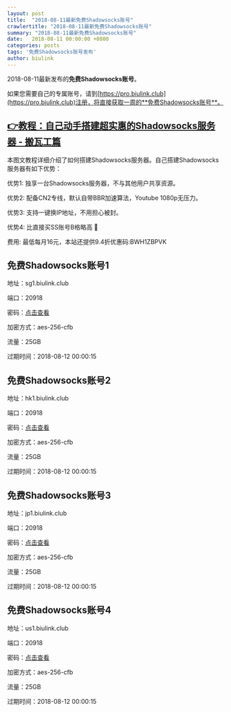 ```yaml
---
layout: post
title:  "2018-08-11最新免费Shadowsocks账号"
crawlertitle: "2018-08-11最新免费Shadowsocks账号"
summary: "2018-08-11最新免费Shadowsocks账号"
date:   2018-08-11 00:00:00 +0800
categories: posts
tags: '免费Shadowsocks账号发布'
author: biulink
---
```


2018-08-11最新发布的**免费Shadowsocks账号**。

如果您需要自己的专属账号，请到[https://pro.biulink.club](https://pro.biulink.club)注册，将直接获取一周的**免费Shadowsocks账号**。

## [👉教程：自己动手搭建超实惠的Shadowsocks服务器 - 搬瓦工篇](https://github.com/Biulink/ShadowsocksTutorials/blob/master/%E6%95%99%E6%82%A8%E8%87%AA%E5%B7%B1%E5%8A%A8%E6%89%8B%E6%90%AD%E5%BB%BA%E8%B6%85%E5%AE%9E%E6%83%A0%E7%9A%84Shadowsocks%E6%9C%8D%E5%8A%A1%E5%99%A8%20-%20%E6%90%AC%E7%93%A6%E5%B7%A5%E7%AF%87.md)
  
  本图文教程详细介绍了如何搭建Shadowsocks服务器。自己搭建Shadowsocks服务器有如下优势：

  优势1: 独享一台Shadowsocks服务器，不与其他用户共享资源。

  优势2: 配备CN2专线，默认自带BBR加速算法，Youtube 1080p无压力。

  优势3: 支持一键换IP地址，不用担心被封。

  优势4: 比直接买SS账号B格略高 🙂

  费用: 最低每月16元，本站还提供9.4折优惠码:BWH1ZBPVK  
## 免费Shadowsocks账号1

地址：sg1.biulink.club

端口：20918

密码：[点击查看](https://github.com/Biulink/ShadowsocksTutorials/blob/master/publish/2018-08-11%E6%9C%80%E6%96%B0%E5%85%8D%E8%B4%B9Shadowsocks%E8%B4%A6%E5%8F%B7.md)

加密方式：aes-256-cfb

流量：25GB

过期时间：2018-08-12 00:00:15

## 免费Shadowsocks账号2

地址：hk1.biulink.club

端口：20918

密码：[点击查看](https://github.com/Biulink/ShadowsocksTutorials/blob/master/publish/2018-08-11%E6%9C%80%E6%96%B0%E5%85%8D%E8%B4%B9Shadowsocks%E8%B4%A6%E5%8F%B7.md)

加密方式：aes-256-cfb

流量：25GB

过期时间：2018-08-12 00:00:15

## 免费Shadowsocks账号3

地址：jp1.biulink.club

端口：20918

密码：[点击查看](https://github.com/Biulink/ShadowsocksTutorials/blob/master/publish/2018-08-11%E6%9C%80%E6%96%B0%E5%85%8D%E8%B4%B9Shadowsocks%E8%B4%A6%E5%8F%B7.md)

加密方式：aes-256-cfb

流量：25GB

过期时间：2018-08-12 00:00:15

## 免费Shadowsocks账号4

地址：us1.biulink.club

端口：20918

密码：[点击查看](https://github.com/Biulink/ShadowsocksTutorials/blob/master/publish/2018-08-11%E6%9C%80%E6%96%B0%E5%85%8D%E8%B4%B9Shadowsocks%E8%B4%A6%E5%8F%B7.md)

加密方式：aes-256-cfb

流量：25GB

过期时间：2018-08-12 00:00:15

